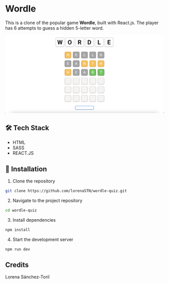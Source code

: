 # Wordle

This is a clone of the popular game **Wordle**, built with React.js. The player has 6 attempts to guess a hidden 5-letter word.

![Screenshot of wordle app](/src/images/wordle-image.png)

## 🛠️ Tech Stack

- HTML
- SASS
- REACT.JS

## 📂 Installation

1. Clone the repository

```bash
git clone https://github.com/lorenaSTN/wordle-quiz.git
```

2. Navigate to the project repository

```bash
cd wordle-quiz
```

3. Install dependencies

```bash
npm install
```

4. Start the development server

```bash
npm run dev
```

## Credits

Lorena Sánchez-Toril